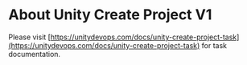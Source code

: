 # About Unity Create Project V1

Please visit [https://unitydevops.com/docs/unity-create-project-task](https://unitydevops.com/docs/unity-create-project-task) for task documentation.